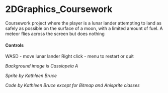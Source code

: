 # 2DGraphics_Coursework

Coursework project where the player is a lunar lander attempting to land as safely as possible 
on the surface of a moon, with a limited amount of fuel. A meteor flies across the screen but does nothing

#### Controls 
WASD - move lunar lander
Right click - menu to restart or quit

*Background image is Cassiopeia A*

*Sprite by Kathleen Bruce*

*Code by Kathleen Bruce except for Bitmap and Anisprite classes*
